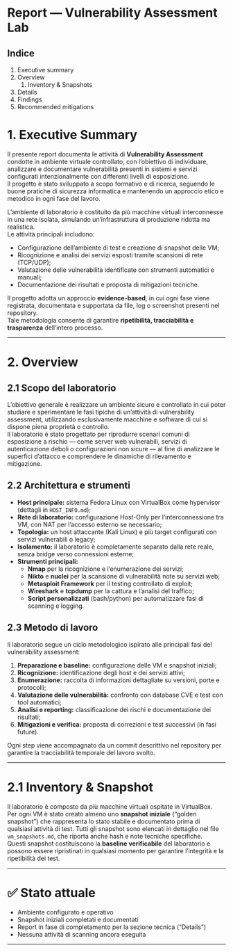# Report — Vulnerability Assessment Lab

## Indice
1. Executive summary
2. Overview
   1. Inventory & Snapshots
3. Details
4. Findings
5. Recommended mitigations

# 1. Executive Summary

Il presente report documenta le attività di **Vulnerability Assessment** condotte in ambiente virtuale controllato, con l’obiettivo di individuare, analizzare e documentare vulnerabilità presenti in sistemi e servizi configurati intenzionalmente con differenti livelli di esposizione.  
Il progetto è stato sviluppato a scopo formativo e di ricerca, seguendo le buone pratiche di sicurezza informatica e mantenendo un approccio etico e metodico in ogni fase del lavoro.

L’ambiente di laboratorio è costituito da più macchine virtuali interconnesse in una rete isolata, simulando un’infrastruttura di produzione ridotta ma realistica.  
Le attività principali includono:

- Configurazione dell’ambiente di test e creazione di snapshot delle VM;
- Ricognizione e analisi dei servizi esposti tramite scansioni di rete (TCP/UDP);
- Valutazione delle vulnerabilità identificate con strumenti automatici e manuali;
- Documentazione dei risultati e proposta di mitigazioni tecniche.

Il progetto adotta un approccio **evidence-based**, in cui ogni fase viene registrata, documentata e supportata da file, log o screenshot presenti nel repository.  
Tale metodologia consente di garantire **ripetibilità, tracciabilità e trasparenza** dell’intero processo.

---

# 2. Overview

## 2.1 Scopo del laboratorio

L’obiettivo generale è realizzare un ambiente sicuro e controllato in cui poter studiare e sperimentare le fasi tipiche di un’attività di vulnerability assessment, utilizzando esclusivamente macchine e software di cui si dispone piena proprietà o controllo.  
Il laboratorio è stato progettato per riprodurre scenari comuni di esposizione a rischio — come server web vulnerabili, servizi di autenticazione deboli o configurazioni non sicure — al fine di analizzare le superfici d’attacco e comprendere le dinamiche di rilevamento e mitigazione.

## 2.2 Architettura e strumenti

- **Host principale:** sistema Fedora Linux con VirtualBox come hypervisor (dettagli in `HOST_INFO.md`);
- **Rete di laboratorio:** configurazione Host-Only per l’interconnessione tra VM, con NAT per l’accesso esterno se necessario;
- **Topologia:** un host attaccante (Kali Linux) e più target configurati con servizi vulnerabili o legacy;
- **Isolamento:** il laboratorio è completamente separato dalla rete reale, senza bridge verso connessioni esterne;
- **Strumenti principali:**
  - **Nmap** per la ricognizione e l’enumerazione dei servizi;
  - **Nikto** e **nuclei** per la scansione di vulnerabilità note su servizi web;
  - **Metasploit Framework** per il testing controllato di exploit;
  - **Wireshark** e **tcpdump** per la cattura e l’analisi del traffico;
  - **Script personalizzati** (bash/python) per automatizzare fasi di scanning e logging.

## 2.3 Metodo di lavoro

Il laboratorio segue un ciclo metodologico ispirato alle principali fasi del vulnerability assessment:

1. **Preparazione e baseline:** configurazione delle VM e snapshot iniziali;
2. **Ricognizione:** identificazione degli host e dei servizi attivi;
3. **Enumerazione:** raccolta di informazioni dettagliate su versioni, porte e protocolli;
4. **Valutazione delle vulnerabilità:** confronto con database CVE e test con tool automatici;
5. **Analisi e reporting:** classificazione dei rischi e documentazione dei risultati;
6. **Mitigazioni e verifica:** proposta di correzioni e test successivi (in fasi future).

Ogni step viene accompagnato da un commit descrittivo nel repository per garantire la tracciabilità temporale del lavoro svolto.

---

# 2.1 Inventory & Snapshot

Il laboratorio è composto da più macchine virtuali ospitate in VirtualBox.  
Per ogni VM è stato creato almeno uno **snapshot iniziale** (“golden snapshot”) che rappresenta lo stato stabile e documentato prima di qualsiasi attività di test.
Tutti gli snapshot sono elencati in dettaglio nel file `vm_snapshots.md`, che riporta anche hash e note tecniche specifiche.  
Questi snapshot costituiscono la **baseline verificabile** del laboratorio e possono essere ripristinati in qualsiasi momento per garantire l’integrità e la ripetibilità dei test.

---

# ✅ Stato attuale

- Ambiente configurato e operativo  
- Snapshot iniziali completati e documentati
- Report in fase di completamento per la sezione tecnica (“Details”)  
- Nessuna attività di scanning ancora eseguita

---


